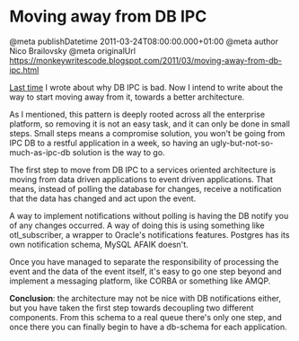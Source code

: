 # Moving away from DB IPC

@meta publishDatetime 2011-03-24T08:00:00.000+01:00
@meta author Nico Brailovsky
@meta originalUrl https://monkeywritescode.blogspot.com/2011/03/moving-away-from-db-ipc.html

[Last time](/blog_md/2011/0322_DBIPCCommunicatingprocessesthewrongway.md) I wrote about why DB IPC is bad. Now I intend to write about the way to start moving away from it, towards a better architecture.

As I mentioned, this pattern is deeply rooted across all the enterprise platform, so removing it is not an easy task, and it can only be done in small steps. Small steps means a compromise solution, you won't be going from IPC DB to a restful application in a week, so having an ugly-but-not-so-much-as-ipc-db solution is the way to go.

The first step to move from DB IPC to a services oriented architecture is moving from data driven applications to event driven applications. That means, instead of polling the database for changes, receive a notification that the data has changed and act upon the event.

A way to implement notifications without polling is having the DB notify you of any changes occurred. A way of doing this is using something like otl\_subscriber, a wrapper to Oracle's notifications features. Postgres has its own notification schema, MySQL AFAIK doesn't.

Once you have managed to separate the responsibility of processing the event and the data of the event itself, it's easy to go one step beyond and implement a messaging platform, like CORBA or something like AMQP.

**Conclusion**: the architecture may not be nice with DB notifications either, but you have taken the first step towards decoupling two different components. From this schema to a real queue there's only one step, and once there you can finally begin to have a db-schema for each application.

